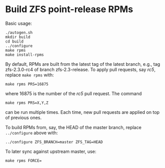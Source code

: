 # Build ZFS point-release RPMs

Basic usage:

```
./autogen.sh
mkdir build
cd build
../configure
make rpms
make install-rpms
```

By default, RPMs are built from the latest tag of the latest branch,
e.g., tag zfs-2.3.0-rc4 of branch zfs-2.3-release.  To apply pull
requests, say *rc5*, replace `make rpms` with:

```
make rpms PRS=16875
```

where 16875 is the number of the *rc5* pull request. The command
```
make rpms PRS=X,Y,Z
```
can be run multiple times.  Each time, new pull requests are
applied on top of previous ones.

To build RPMs from, say, the HEAD of the master branch, replace `../configure` above with:

```
../configure ZFS_BRANCH=master ZFS_TAG=HEAD
```

To later sync against upstream master, use:

```
make rpms FORCE=
```
